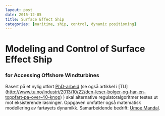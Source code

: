 ```yaml
---
layout: post
date: 2015-12-05
title: Surface Effect Ship
categories: [maritime, ship, control, dynamic positioning]
---
```

# Modeling and Control of Surface Effect Ship #

### for Accessing Offshore Windturbines ###

Basert på et nylig utført [PhD-arbeid](http://www.ntnu.no/ansatte/auestad) (se også artikkel i [TU] (http://www.tu.no/industri/2013/10/22/den-leser-bolger-og-har-en-toppfart-pa-over-40-knop) ) skal alternative regulatoralgoritmer testes ut mot eksisterende løsninger. Oppgaven omfatter også matematisk modellering av fartøyets dynamikk. Samarbeidende bedrift: [Umoe Mandal](http://www.um.no/).

